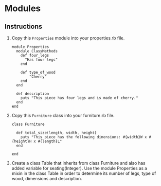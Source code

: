 # Modules

## Instructions

1. Copy this `Properties` module into your properties.rb file.

    ```
    module Properties
      module ClassMethods
        def four_legs
          "Has four legs"
        end

        def type_of_wood
            "Cherry"
        end
      end

      def description
        puts "This piece has four legs and is made of cherry."
      end
    end
    ```

2. Copy this `Furniture` class into your furniture.rb file.

    ```
    class Furniture

      def total_size(length, width, height)
        puts "This piece has the following dimensions: #{width}W x #{height}H x #{length}L"
      end

    end
    ```    


3. Create a class Table that inherits from class Furniture and also has added variable for seating(Integer). Use the module Properties as a mixin in the class Table in order to determine its number of legs, type of wood, dimensions and description.
